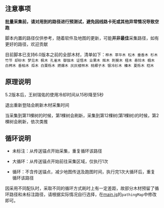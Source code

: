 ## 注意事项

**批量采集前，请对用到的路径进行预测试，避免因线路卡死或其他异常情况导致空跑**

脚本内置的路径仅供参考，随着软件及地图的更新，可能**并非最佳**采集路径，如有更好的路径，欢迎贡献

目前脚本已支持6.0版本之前的全部木材，清单如下：`桦木 萃华木 松木 垂香木 杉木 竹节 却砂木 梦见木 枫木 孔雀木 御伽木 证悟木 业果木 辉木 刺葵木 柽木 悬铃木 椴木 白梣木 香柏木 炬木 白栗栎木 燃爆木 灰灰楼林木 桃椰子木 银冷衫木 榛木 夏栎木 桤木`

## 原理说明

5.2版本后，王树瑞佑的使用冷却时间从15秒降至5秒

退出重新登陆会刷新木材采集时间

当采集到第11棵树的时候，第1棵树会刷新，采集到第12棵树(第1棵树)的时候，第2棵树会刷新，依次类推

## 循环说明

* 未标注：从传送锚点开始采集，重复循环该路径

* 大循环：从传送锚点开始前往采集区域，仅执行1次

* 循环：不含传送锚点，减少地图传送及跑图时间，执行完1次大循环后，重复循环该路径

因采用不同配队时，采取不同的循环方式耗时上有一定差距，故部分木材预留了循环路径和未标注路径，请根据实际情况自行选择，在[main.js](main.js)的`pathingMap`中修改即可。
